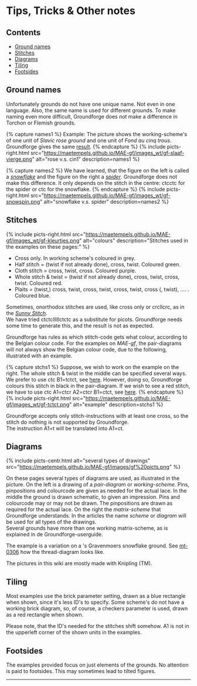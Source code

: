 # Tips, Tricks & Other notes

## Contents
* [Ground names](#ground-names)
* [Stitches](#stitches)
* [Diagrams](#diagrams)
* [Tiling](#tiling)
* [Footsides](#footsides)

## Ground names
Unfortunately grounds do not have one unique name. Not even in one language. Also, the same name is used for different grounds. To make naming even more difficult, Groundforge does not make a difference in Torchon or Flemish grounds.

{% capture names1 %}
Example: The picture shows the working-scheme's of one unit of <i>Slavic rose ground</i> and one unit of <i>Fond au cinq trous</i>. Groundforge gives the same <a href="https://d-bl.github.io/GroundForge/index.html?m=5831%20-4-7%3Bbricks%3B16%3B16%3B0%3B0&s1=ct%20A1%3Dctct%20C1%3Dctct">result</a>.
{% endcapture %}
{% include picts-right.html
  src="https://maetempels.github.io/MAE-gf/images_wt/gf-slaaf-vierge.png"
  alt="rose v.s. cin1"
  description=names1
%}

{% capture names2 %}
We have learned, that the figure on the left is called a <a href="https://d-bl.github.io/GroundForge/index.html?m=-5--%0AB-C-%0A-5-5%0A5-5-%3Bbricks%3B24%3B24%3B0%3B0&s1=ctc%20A4%3Dctclll%20D1%3Dctcttt%20%20C4%3Dctcrrr"><i>snowflake</i></a> 
and the figure on the right a <a href="https://d-bl.github.io/GroundForge/index.html?m=-5--%0AB-C-%0A-5-5%0A5-5-%3Bbricks%3B24%3B24%3B0%3B0&s1=ctc%20B3%3Dctcctc%20A4%3Dctclll%20D1%3Dctcttt%20%20C4%3Dctcrrr"><i>spider</i></a>. Groundforge does not make this difference. It only depends on the stitch in the centre: <span class="stch">ctcctc</span> for the spider or <span class="stch">ctc</span> for the snowflake.
{% endcapture %}
{% include picts-right.html
  src="https://maetempels.github.io/MAE-gf/images_wt/gf-snowspin.png"
  alt="snowflake v.s. spider"
  description=names2
%}

## Stitches
{% include picts-right.html
  src="https://maetempels.github.io/MAE-gf/images_wt/gf-kleurtjes.png"
  alt="colours"
  description="Stitches used in the examples on these pages:"
%}
* Cross only. In working scheme's coloured in <span class="b-grey">grey.</span>
* Half stitch = (twist if not already done), cross, twist. Coloured <span class="b-gree">green</span>.
* Cloth stitch = cross, twist, cross. Coloured <span class="b-purp">purple</span>.
* Whole stitch & twist = (twist if not already done), cross, twist, cross, twist. Coloured <span class="b-red">red</span>.
* Plaits = (twist,) cross, twist, cross, twist, cross, twist, cross (, twist), .... . Coloured <span class="b-blue">blue</span>.

Sometimes, onorthodox stitches are used, like <span class="stch">cross only</span> or <span class="stch">crcllcrc</span>, as in the [_Sunny Stitch_][ex-sun].    
We have tried <span class="stch">ctctclllllctctc</span>  as a substitute for picots. Groundforge needs some time to generate this, and the result is not as expected.

Groundforge has rules as which stitch-code gets what colour, according to the Belgian colour code. For the examples on _MAE-gf_, the pair-diagrams will not always show the Belgian colour code, due to the following, illustrated with an example.

{% capture stchs1 %}
Suppose, we wish to work on the example on the right. The <span class="stch">whole stitch & twist</span> in the middle can be specified several ways. We prefer to use <span class="stch">ctc B1=tctct</span>, see <a href="https://d-bl.github.io/GroundForge/index.html?m=88%2011%3Bbricks%3B16%3B16%3B0%3B0&s1=ctc%20B1%3Dtctct">here</a>. However, doing so, Groundforge colours this stitch in black in the pair-diagram. If we wish to see a red stitch, we have to use <span class="stch">ctc A1=ctcr A2=ctcr B1=ctct</span>, see <a href="https://d-bl.github.io/GroundForge/index.html?m=88%2011%3Bbricks%3B16%3B16%3B0%3B0&s1=ctc%20B1%3Dctct%20A2%3Dctcr%20A1%3Dctcr">here</a>.
{% endcapture %}
{% include picts-right.html
  src="https://maetempels.github.io/MAE-gf/images_wt/gf-tctct.png"
  alt="example"
  description=stchs1
%}

Groundforge accepts only stitch-instructions with at least one cross, so the stitch <span class="stch">do nothing</span> is not supported by Groundforge.          
The instruction <span class="stch">A1=t</span> will be translated into <span class="stch">A1=ct</span>.               

## Diagrams
{% include picts-centr.html
     alt="several types of drawings"
     src="https://maetempels.github.io/MAE-gf/images/gf%20picts.png"
%}   

On these pages several types of diagrams are used, as illustrated in the picture. On the left is a drawing of a _pair-diagram_ or _working-scheme_. Pins, pinpositions and colourcode are given as needed for the actual lace. In the middle the ground is drawn schematic, to given an impression. Pins and colourcode may or may not be drawn. The pinpositions are drawn as required for the actual lace. On the right the _matrix-scheme_ that Groundforge understands. In the articles the name _scheme_ or _diagram_ will be used for all types of the drawings.                     
Several grounds have more than one working matrix-scheme, as is explained in de Groundforge-userguide.    

The example is a variation on a 's Gravenmoers snowflake ground. See [mt-0306][ex-0306] how the thread-diagram looks like.      

The pictures in this wiki are mostly made with Knipling (TM).

## Tiling
Most examples use the <span class="elem">brick</span> parameter setting, drawn as a blue rectangle when shown, since it's less ID's to specify. Some scheme's do not have a working brick diagram, so, of course, a <span class="elem">checkers</span> parameter is used, drawn as a red rectangle when shown.           

Please note, that the ID's needed for the stitches shift somehow. <span class="elem">A1</span> is not in the upperleft corner of the shown units in the examples.

## Footsides
The examples provided focus on just elements of the grounds. No attention is paid to footsides. This may sometimes lead to tilted figures.

***


[ex-sun]: https://maetempels.github.io/MAE-gf/docs/marian#sunny-stitch

[ex-tctct]: https://d-bl.github.io/GroundForge/index.html?m=88%2011%3Bbricks%3B16%3B16%3B0%3B0&s1=ctc%20B1%3Dtctct

[ex-ctct]: https://d-bl.github.io/GroundForge/index.html?m=88%2011%3Bbricks%3B16%3B16%3B0%3B0&s1=ctc%20B1%3Dctct%20A2%3Dctcr%20A1%3Dctcr

[ex-5G]: https://d-bl.github.io/GroundForge/index.html?m=5831%20-4-7%3Bbricks%3B16%3B16%3B0%3B0&s1=ct%20A1%3Dctct%20C1%3Dctct

[ex-0306]: https://d-bl.github.io/GroundForge/index.html?m=--B-C---%0A-E-5-O-K%0A5-----5-%0A-------5%3Bbricks%3B24%3B24%3B0%3B0&s1=c%20F4%3Dctct%20B2%3Dtct%20B4%3Dtctc%20A1%3Dcl%20C1%3Dcr


